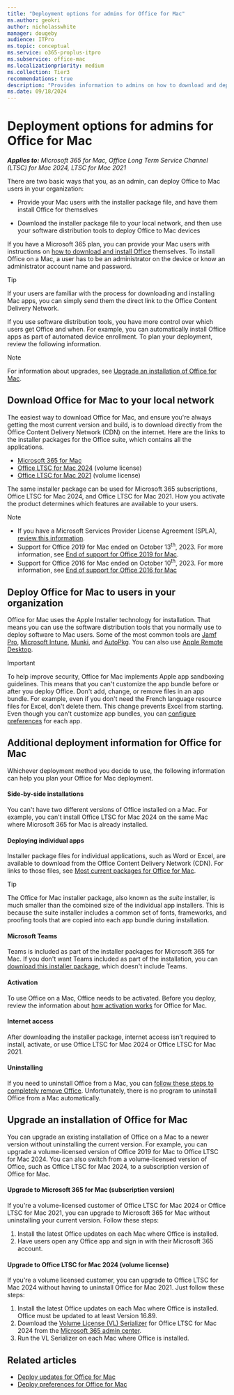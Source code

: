 ```yaml
---
title: "Deployment options for admins for Office for Mac"
ms.author: geokri
author: nicholasswhite
manager: dougeby
audience: ITPro
ms.topic: conceptual
ms.service: o365-proplus-itpro
ms.subservice: office-mac
ms.localizationpriority: medium
ms.collection: Tier3
recommendations: true
description: "Provides information to admins on how to download and deploy Office for Mac to users in their organization"
ms.date: 09/18/2024
---
```


# Deployment options for admins for Office for Mac

***Applies to:*** *Microsoft 365 for Mac, Office Long Term Service Channel (LTSC) for Mac 2024, LTSC for Mac 2021*

There are two basic ways that you, as an admin, can deploy Office to Mac users in your organization:
  
- Provide your Mac users with the installer package file, and have them install Office for themselves

- Download the installer package file to your local network, and then use your software distribution tools to deploy Office to Mac devices

If you have a Microsoft 365 plan, you can provide your Mac users with instructions on [how to download and install Office](https://support.microsoft.com/office/4414eaaf-0478-48be-9c42-23adc4716658?#InstallSteps=Install_on_a_Mac) themselves. To install Office on a Mac, a user has to be an administrator on the device or know an administrator account name and password.

> [!TIP] 
> If your users are familiar with the process for downloading and installing Mac apps, you can simply send them the direct link to the Office Content Delivery Network.
  
If you use software distribution tools, you have more control over which users get Office and when. For example, you can automatically install Office apps as part of automated device enrollment. To plan your deployment, review the following information.

> [!NOTE]
> For information about upgrades, see [Upgrade an installation of Office for Mac](#upgrade-an-installation-of-office-for-mac).
  
## Download Office for Mac to your local network

The easiest way to download Office for Mac, and ensure you're always getting the most current version and build, is to download directly from the Office Content Delivery Network (CDN) on the internet. Here are the links to the installer packages for the Office suite, which contains all the applications.

- [Microsoft 365 for Mac](https://go.microsoft.com/fwlink/p/?linkid=2009112)
- [Office LTSC for Mac 2024](https://go.microsoft.com/fwlink/p/?linkid=2244846) (volume license)
- [Office LTSC for Mac 2021](https://go.microsoft.com/fwlink/p/?linkid=2244846) (volume license)

The same installer package can be used for Microsoft 365 subscriptions, Office LTSC for Mac 2024, and Office LTSC for Mac 2021. How you activate the product determines which features are available to your users.

> [!NOTE]
> - If you have a Microsoft Services Provider License Agreement (SPLA), [review this information](/office/ltsc/2021/spla).
> - Support for Office 2019 for Mac ended on October 13<sup>th</sup>, 2023. For more information, see [End of support for Office 2019 for Mac](https://support.microsoft.com/office/f2cbba0a-0773-4b2c-b417-b20b5bb2c757).
> - Support for Office 2016 for Mac ended on October 10<sup>th</sup>, 2023. For more information, see [End of support for Office 2016 for Mac](https://support.microsoft.com/office/e944a907-bbc8-4be5-918d-a514068d0056)

## Deploy Office for Mac to users in your organization

Office for Mac uses the Apple Installer technology for installation. That means you can use the software distribution tools that you normally use to deploy software to Mac users. Some of the most common tools are [Jamf Pro](https://www.jamf.com/products/jamf-pro/), [Microsoft Intune](/mem/intune/), [Munki](https://www.munki.org/), and [AutoPkg](https://github.com/autopkg/autopkg). You can also use [Apple Remote Desktop](https://www.apple.com/remotedesktop/).
  
> [!IMPORTANT]
> To help improve security, Office for Mac implements Apple app sandboxing guidelines. This means that you can't customize the app bundle before or after you deploy Office. Don't add, change, or remove files in an app bundle. For example, even if you don't need the French language resource files for Excel, don't delete them. This change prevents Excel from starting. Even though you can't customize app bundles, you can [configure preferences](deploy-preferences-for-office-for-mac.md) for each app.
  
## Additional deployment information for Office for Mac

Whichever deployment method you decide to use, the following information can help you plan your Office for Mac deployment.
  
#### Side-by-side installations

You can't have two different versions of Office installed on a Mac. For example, you can't install Office LTSC for Mac 2024 on the same Mac where Microsoft 365 for Mac is already installed.

#### Deploying individual apps

Installer package files for individual applications, such as Word or Excel, are available to download from the Office Content Delivery Network (CDN). For links to those files, see [Most current packages for Office for Mac](/officeupdates/update-history-office-for-mac#most-current-packages-for-office-for-mac).

> [!TIP]
> The Office for Mac installer package, also known as the *suite* installer, is much smaller than the combined size of the individual app installers.
> This is because the suite installer includes a common set of fonts, frameworks, and proofing tools that are copied into each app bundle during installation. 

#### Microsoft Teams

Teams is included as part of the installer packages for Microsoft 365 for Mac. If you don't want Teams included as part of the installation, you can [download this installer package](https://go.microsoft.com/fwlink/p/?linkid=525133), which doesn't include Teams.

#### Activation

To use Office on a Mac, Office needs to be activated. Before you deploy, review the information about [how activation works](overview-of-activation-for-office-for-mac.md) for Office for Mac.

#### Internet access

After downloading the installer package, internet access isn’t required to install, activate, or use Office LTSC for Mac 2024 or Office LTSC for Mac 2021.  

#### Uninstalling

If you need to uninstall Office from a Mac, you can [follow these steps to completely remove Office](https://support.microsoft.com/office/ec3aa66e-6a76-451f-9d35-cba2e14e94c0). Unfortunately, there is no program to uninstall Office from a Mac automatically.

## Upgrade an installation of Office for Mac

You can upgrade an existing installation of Office on a Mac to a newer version without uninstalling the current version. For example, you can upgrade a volume-licensed version of Office 2019 for Mac to Office LTSC for Mac 2024. You can also switch from a volume-licensed version of Office, such as Office LTSC for Mac 2024, to a subscription version of Office for Mac.

#### Upgrade to Microsoft 365 for Mac (subscription version)

If you're a volume-licensed customer of Office LTSC for Mac 2024 or Office LTSC for Mac 2021, you can upgrade to Microsoft 365 for Mac without uninstalling your current version. Follow these steps:

1. Install the latest Office updates on each Mac where Office is installed.
2. Have users open any Office app and sign in with their Microsoft 365 account.

#### Upgrade to Office LTSC for Mac 2024 (volume license)

If you're a volume licensed customer, you can upgrade to Office LTSC for Mac 2024 without having to uninstall Office for Mac 2021. Just follow these steps:

1. Install the latest Office updates on each Mac where Office is installed. Office must be updated to at least Version 16.89.
2. Download the [Volume License (VL) Serializer](volume-license-serializer.md) for Office LTSC for Mac 2024 from the [Microsoft 365 admin center](https://admin.microsoft.com/).
3. Run the VL Serializer on each Mac where Office is installed.

## Related articles

- [Deploy updates for Office for Mac](deploy-updates-for-office-for-mac.md)
- [Deploy preferences for Office for Mac](deploy-preferences-for-office-for-mac.md)
